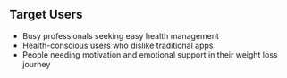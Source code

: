 ## Target Users

- Busy professionals seeking easy health management
- Health-conscious users who dislike traditional apps
- People needing motivation and emotional support in their weight loss journey